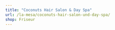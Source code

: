 ```yaml
---
title: "Coconuts Hair Salon & Day Spa"
url: /la-mesa/coconuts-hair-salon-und-day-spa/
shop: Friseur
---
```

